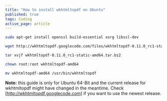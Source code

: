 ```yaml
---
title: "How to install wkhtmltopdf on Ubuntu"
published: true
tags: Coding
active_page: article
---
```

``` sh
sudo apt-get install openssl build-essential xorg libssl-dev

wget http://wkhtmltopdf.googlecode.com/files/wkhtmltopdf-0.11.0_rc1-static-amd64.tar.bz2

tar xvjf wkhtmltopdf-0.11.0_rc1-static-amd64.tar.bz2

chown root:root wkhtmltopdf-amd64

mv wkhtmltopdf-amd64 /usr/bin/wkhtmltopdf
```
**Note:** this guide is only for Ubuntu 64-Bit and the current release for wkhtmltopdf might have changed in the meantime. Check [http://wkhtmltopdf.googlecode.com] if you want to use the newest release.
